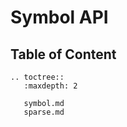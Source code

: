 # Symbol API

## Table of Content

```eval_rst
.. toctree::
   :maxdepth: 2

   symbol.md
   sparse.md
```
